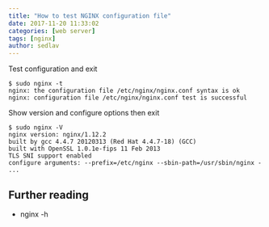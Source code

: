 ```yaml
---
title: "How to test NGINX configuration file"
date: 2017-11-20 11:33:02
categories: [web server]
tags: [nginx]
author: sedlav
---
```


Test configuration and exit

```nginx
$ sudo nginx -t
nginx: the configuration file /etc/nginx/nginx.conf syntax is ok
nginx: configuration file /etc/nginx/nginx.conf test is successful
```

Show version and configure options then exit

```nginx
$ sudo nginx -V
nginx version: nginx/1.12.2
built by gcc 4.4.7 20120313 (Red Hat 4.4.7-18) (GCC)
built with OpenSSL 1.0.1e-fips 11 Feb 2013
TLS SNI support enabled
configure arguments: --prefix=/etc/nginx --sbin-path=/usr/sbin/nginx -
...
```

## Further reading

* nginx -h
